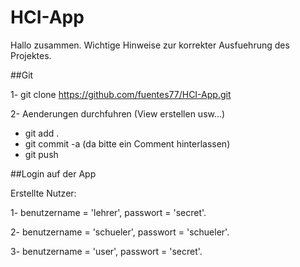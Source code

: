 # HCI-App

Hallo zusammen. Wichtige Hinweise zur korrekter Ausfuehrung des Projektes. 

##Git

1- git clone https://github.com/fuentes77/HCI-App.git

2- Aenderungen durchfuhren (View erstellen usw...)
-  git add .
- git commit -a  (da bitte ein Comment hinterlassen)
- git push

##Login auf der App

 Erstellte Nutzer:

  1- benutzername = 'lehrer', passwort = 'secret'.
  
  2- benutzername = 'schueler', passwort = 'schueler'.
  
  3- benutzername = 'user', passwort = 'secret'.
